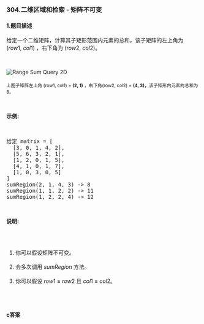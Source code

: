 ### 304.二维区域和检索 - 矩阵不可变

#### 1.题目描述

<p>给定一个二维矩阵，计算其子矩形范围内元素的总和，该子矩阵的左上角为 (<em>row</em>1,&nbsp;<em>col</em>1) ，右下角为 (<em>row</em>2,&nbsp;<em>col</em>2)。</p><br/><p><img alt="Range Sum Query 2D" src="/static/images/courses/range_sum_query_2d.png"><br><br/><small>上图子矩阵左上角&nbsp;(row1, col1) = <strong>(2, 1)</strong>&nbsp;，右下角(row2, col2) = <strong>(4, 3)，</strong>该子矩形内元素的总和为 8。</small></p><br/><p><strong>示例:</strong></p><br/><pre>给定 matrix = [<br/>  [3, 0, 1, 4, 2],<br/>  [5, 6, 3, 2, 1],<br/>  [1, 2, 0, 1, 5],<br/>  [4, 1, 0, 1, 7],<br/>  [1, 0, 3, 0, 5]<br/>]<br/>sumRegion(2, 1, 4, 3) -&gt; 8<br/>sumRegion(1, 1, 2, 2) -&gt; 11<br/>sumRegion(1, 2, 2, 4) -&gt; 12<br/></pre><br/><p><strong>说明:</strong></p><br/><ol><br/>	<li>你可以假设矩阵不可变。</li><br/>	<li>会多次调用&nbsp;<em>sumRegion&nbsp;</em>方法<em>。</em></li><br/>	<li>你可以假设&nbsp;<em>row</em>1 &le; <em>row</em>2 且&nbsp;<em>col</em>1 &le; <em>col</em>2。</li><br/></ol><br/>

#### c答案

```c

